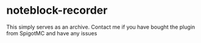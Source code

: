# noteblock-recorder

This simply serves as an archive. Contact me if you have bought the plugin from SpigotMC and have any issues